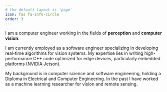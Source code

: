 ```yaml
---
# the default layout is 'page'
icon: fas fa-info-circle
order: 3
---
```


I am a computer engineer working in the fields of **perception** and **computer vision**.

I am currently employed as a software engineer specializing in developing real-time algorithms for vision systems. My expertise lies in writing high-performance C++ code optimized for edge devices, particularly embedded platforms (NVIDIA Jetson).

My background is in computer science and software engineering, holding a Diploma in Electrical and Computer Engineering. In the past I have worked as a machine learning researcher for vision and remote sensing.
